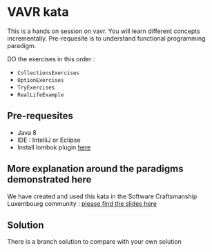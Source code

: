 # VAVR kata

This is a hands on session on vavr.
You will learn different concepts incrementally.
Pre-requesite is to understand functional programming paradigm. 

DO the exercises in this order :

* `CollectionsExercises`
* `OptionExercises`
* `TryExercises`
* `RealLifeExample`

## Pre-requesites
* Java 8
* IDE : IntelliJ or Eclipse
* Install lombok plugin [here](https://www.baeldung.com/lombok-ide)

## More explanation around the paradigms demonstrated here
We have created and used this kata in the Software Craftsmanship Luxembourg community : [please find the slides here](https://speakerdeck.com/thirion/functional-programming-made-easy-in-java-and-c-number)

## Solution
There is a branch solution to compare with your own solution
